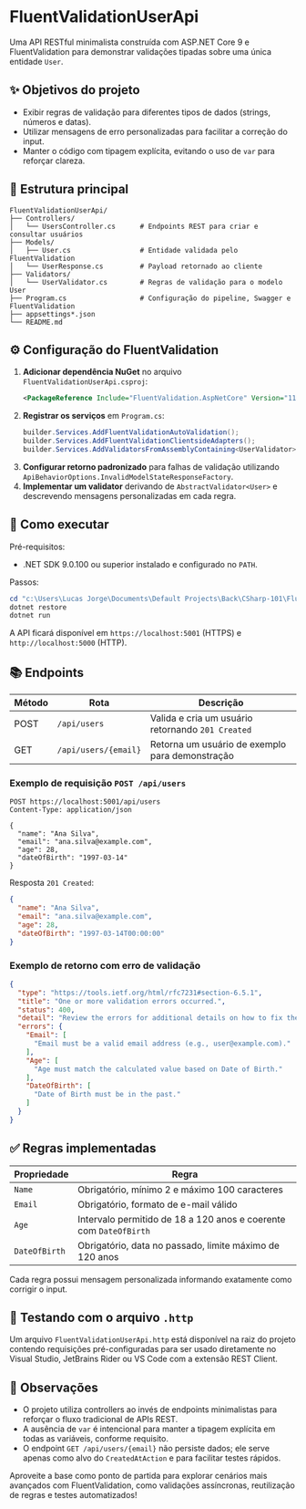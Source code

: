 # FluentValidationUserApi

Uma API RESTful minimalista construída com ASP.NET Core 9 e FluentValidation para demonstrar validações tipadas sobre uma única entidade `User`.

## ✨ Objetivos do projeto

- Exibir regras de validação para diferentes tipos de dados (strings, números e datas).
- Utilizar mensagens de erro personalizadas para facilitar a correção do input.
- Manter o código com tipagem explícita, evitando o uso de `var` para reforçar clareza.

## 🧱 Estrutura principal

```
FluentValidationUserApi/
├── Controllers/
│   └── UsersController.cs      # Endpoints REST para criar e consultar usuários
├── Models/
│   ├── User.cs                 # Entidade validada pelo FluentValidation
│   └── UserResponse.cs         # Payload retornado ao cliente
├── Validators/
│   └── UserValidator.cs        # Regras de validação para o modelo User
├── Program.cs                  # Configuração do pipeline, Swagger e FluentValidation
├── appsettings*.json
└── README.md
```

## ⚙️ Configuração do FluentValidation

1. **Adicionar dependência NuGet** no arquivo `FluentValidationUserApi.csproj`:
   ```xml
   <PackageReference Include="FluentValidation.AspNetCore" Version="11.3.1" />
   ```
2. **Registrar os serviços** em `Program.cs`:
   ```csharp
   builder.Services.AddFluentValidationAutoValidation();
   builder.Services.AddFluentValidationClientsideAdapters();
   builder.Services.AddValidatorsFromAssemblyContaining<UserValidator>();
   ```
3. **Configurar retorno padronizado** para falhas de validação utilizando `ApiBehaviorOptions.InvalidModelStateResponseFactory`.
4. **Implementar um validator** derivando de `AbstractValidator<User>` e descrevendo mensagens personalizadas em cada regra.

## 🚀 Como executar

Pré-requisitos:
- .NET SDK 9.0.100 ou superior instalado e configurado no `PATH`.

Passos:

```powershell
cd "c:\Users\Lucas Jorge\Documents\Default Projects\Back\CSharp-101\FluentValidationUserApi"
dotnet restore
dotnet run
```

A API ficará disponível em `https://localhost:5001` (HTTPS) e `http://localhost:5000` (HTTP).

## 📚 Endpoints

| Método | Rota               | Descrição                                         |
|--------|--------------------|---------------------------------------------------|
| POST   | `/api/users`       | Valida e cria um usuário retornando `201 Created` |
| GET    | `/api/users/{email}` | Retorna um usuário de exemplo para demonstração  |

### Exemplo de requisição `POST /api/users`

```http
POST https://localhost:5001/api/users
Content-Type: application/json

{
  "name": "Ana Silva",
  "email": "ana.silva@example.com",
  "age": 28,
  "dateOfBirth": "1997-03-14"
}
```

Resposta `201 Created`:

```json
{
  "name": "Ana Silva",
  "email": "ana.silva@example.com",
  "age": 28,
  "dateOfBirth": "1997-03-14T00:00:00"
}
```

### Exemplo de retorno com erro de validação

```json
{
  "type": "https://tools.ietf.org/html/rfc7231#section-6.5.1",
  "title": "One or more validation errors occurred.",
  "status": 400,
  "detail": "Review the errors for additional details on how to fix them.",
  "errors": {
    "Email": [
      "Email must be a valid email address (e.g., user@example.com)."
    ],
    "Age": [
      "Age must match the calculated value based on Date of Birth."
    ],
    "DateOfBirth": [
      "Date of Birth must be in the past."
    ]
  }
}
```

## ✅ Regras implementadas

| Propriedade    | Regra                                                                 |
|----------------|----------------------------------------------------------------------|
| `Name`         | Obrigatório, mínimo 2 e máximo 100 caracteres                        |
| `Email`        | Obrigatório, formato de e-mail válido                                |
| `Age`          | Intervalo permitido de 18 a 120 anos e coerente com `DateOfBirth`    |
| `DateOfBirth`  | Obrigatório, data no passado, limite máximo de 120 anos              |

Cada regra possui mensagem personalizada informando exatamente como corrigir o input.

## 🧪 Testando com o arquivo `.http`

Um arquivo `FluentValidationUserApi.http` está disponível na raiz do projeto contendo requisições pré-configuradas para ser usado diretamente no Visual Studio, JetBrains Rider ou VS Code com a extensão REST Client.

## 📝 Observações

- O projeto utiliza controllers ao invés de endpoints minimalistas para reforçar o fluxo tradicional de APIs REST.
- A ausência de `var` é intencional para manter a tipagem explícita em todas as variáveis, conforme requisito.
- O endpoint `GET /api/users/{email}` não persiste dados; ele serve apenas como alvo do `CreatedAtAction` e para facilitar testes rápidos.

Aproveite a base como ponto de partida para explorar cenários mais avançados com FluentValidation, como validações assíncronas, reutilização de regras e testes automatizados!
